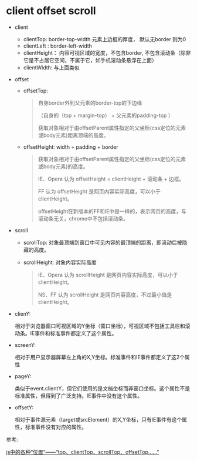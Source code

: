 # client offset  scroll 

+ client 

  - clientTop:   border-top-width    元素上边框的厚度， 默认无border 则为0 
  - clientLeft :  border-left-width
  - clientHeight：  内容可视区域的宽度，不包含border, 不包含滚动条（除非它是不占居它空间，不属于它，如手机滚动条悬浮在上面）
  - clientWidth: 与上面类似

  

+ offset

  - offsetTop:  

    > 自身border外到父元素的border-top的下边缘  
    >
    > （自身的（top + margin-top） + 父元素的padding-top ）
    >
    > 获取对象相对于由offsetParent属性指定的父坐标(css定位的元素或body元素)距离顶端的高度。

  + offsetHeight:  width + padding + border

    > 获取对象相对于由offsetParent属性指定的父坐标(css定位的元素或body元素)的高度。
    >
    > IE、Opera 认为 offsetHeight = clientHeight + 滚动条 + 边框。
    >
    > FF 认为 offsetHeight 是网页内容实际高度，可以小于 clientHeight。
    >
    > offsetHeight在新版本的FF和IE中是一样的，表示网页的高度，与滚动条无关，chrome中不包括滚动条。

  

+ scroll

  + scrollTop: 	对象最顶端到窗口中可见内容的最顶端的距离，即滚动后被隐藏的高度。

  - scrollHeight:     对象内容实际高度

    > IE、Opera 认为 scrollHeight 是网页内容实际高度，可以小于 clientHeight。
    >
    > NS、FF 认为 scrollHeight 是网页内容高度，不过最小值是 clientHeight。

  

+ clienY:    

  相对于浏览器窗口可视区域的Y坐标（窗口坐标），可视区域不包括工具栏和滚动条。IE事件和标准事件都定义了这个属性。

  

+ screenY:  

  相对于用户显示器屏幕左上角的X,Y坐标。标准事件和IE事件都定义了这2个属性

  

+ pageY:  

   类似于event.clientY，但它们使用的是文档坐标而非窗口坐标。这个属性不是标准属性，但得到了广泛支持。IE事件中没有这个属性。

  

+ offsetY:  

  相对于事件源元素（target或srcElement）的X,Y坐标，只有IE事件有这个属性，标准事件没有对应的属性。

  





参考:

[js中的各种“位置”——“top、clientTop、scrollTop、offsetTop……"](https://blog.csdn.net/sdta25196/article/details/81195433)

